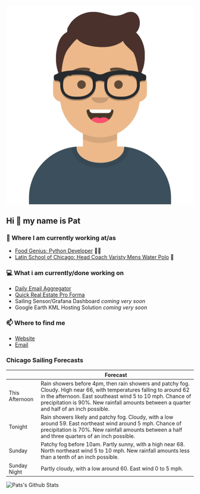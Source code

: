 [![Social banner for p-j-falconer](https://raw.githubusercontent.com/P-J-FALCONER/P-J-FALCONER/master/assets/avataaars.svg)](https://patfalconer.com/)
## Hi :wave: my name is Pat

### 💼 Where I am currently working at/as
- [Food Genius: Python Developer](https://getfoodgenius.com/) 🍔🐍
- [Latin School of Chicago: Head Coach Varisty Mens Water Polo](https://www.latinschool.org/) 🤽


### 💻 What i am currently/done working on
 - [Daily Email Aggregator](https://github.com/P-J-FALCONER/dott_daily_mail)
 - [Quick Real Estate Pro Forma](https://github.com/P-J-FALCONER/henry)
 - Sailing Sensor/Grafana Dashboard *coming very soon*
 - Google Earth KML Hosting Solution *coming very soon*

### 📫 Where to find me
 - [Website](https://patfalconer.com/)
 - [Email](mailto:patrick.j.falconer@gmail.com)


### Chicago Sailing Forecasts
|   | Forecast  |
|---|---|
| This Afternoon | Rain showers before 4pm, then rain showers and patchy fog. Cloudy. High near 66, with temperatures falling to around 62 in the afternoon. East southeast wind 5 to 10 mph. Chance of precipitation is 90%. New rainfall amounts between a quarter and half of an inch possible. |
| Tonight | Rain showers likely and patchy fog. Cloudy, with a low around 59. East northeast wind around 5 mph. Chance of precipitation is 70%. New rainfall amounts between a half and three quarters of an inch possible. |
| Sunday | Patchy fog before 10am. Partly sunny, with a high near 68. North northeast wind 5 to 10 mph. New rainfall amounts less than a tenth of an inch possible. |
| Sunday Night | Partly cloudy, with a low around 60. East wind 0 to 5 mph. |

![Pats's Github Stats](https://github-readme-stats.vercel.app/api?username=p-j-falconer&show_icons=true&theme=radical)
